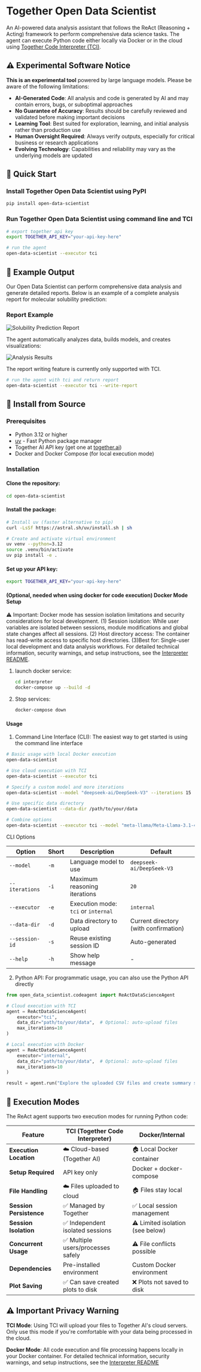 # Together Open Data Scientist

An AI-powered data analysis assistant that follows the ReAct (Reasoning + Acting) framework to perform comprehensive data science tasks. The agent can execute Python code either locally via Docker or in the cloud using [Together Code Interpreter (TCI)](https://www.together.ai/code-interpreter).

## ⚠️ Experimental Software Notice

**This is an experimental tool** powered by large language models. Please be aware of the following limitations:

- **AI-Generated Code**: All analysis and code is generated by AI and may contain errors, bugs, or suboptimal approaches
- **No Guarantee of Accuracy**: Results should be carefully reviewed and validated before making important decisions
- **Learning Tool**: Best suited for exploration, learning, and initial analysis rather than production use
- **Human Oversight Required**: Always verify outputs, especially for critical business or research applications
- **Evolving Technology**: Capabilities and reliability may vary as the underlying models are updated

## 🚀 Quick Start

### Install Together Open Data Scientist using PyPI
   ```bash
   pip install open-data-scientist
   ```
### Run Together Open Data Scientist using command line and TCI
   ```bash
   # export together api key
   export TOGETHER_API_KEY="your-api-key-here"

   # run the agent
   open-data-scientist --executor tci
   ```

## 📖 Example Output

Our Open Data Scientist can perform comprehensive data analysis and generate detailed reports. Below is an example of a complete analysis report for molecular solubility prediction:

### Report Example
![Solubility Prediction Report](examples/solubility_prediction/screenshots/report_title.png)

The agent automatically analyzes data, builds models, and creates visualizations:

![Analysis Results](examples/solubility_prediction/screenshots/report_result.png)

The report writing feature is currently only supported with TCI.

   ```bash
   # run the agent with tci and return report
   open-data-scientist --executor tci --write-report
   ```

## 🤖 Install from Source

### Prerequisites

- Python 3.12 or higher
- [uv](https://docs.astral.sh/uv/) - Fast Python package manager
- Together AI API key (get one at [together.ai](https://together.ai))
- Docker and Docker Compose (for local execution mode)

### Installation

####  Clone the repository:
   ```bash
   cd open-data-scientist
   ```

####  Install the package:
   ```bash
   # Install uv (faster alternative to pip)
   curl -LsSf https://astral.sh/uv/install.sh | sh

   # Create and activate virtual environment
   uv venv --python=3.12
   source .venv/bin/activate
   uv pip install -e .
   ```

####  Set up your API key:
   ```bash
   export TOGETHER_API_KEY="your-api-key-here"
   ```

#### (Optional, needed when using docker for code execution) Docker Mode Setup

⚠️ Important: Docker mode has session isolation limitations and security considerations for local development. (1) Session isolation: While user variables are isolated between sessions, module modifications and global state changes affect all sessions. (2) Host directory access: The container has read-write access to specific host directories. (3)Best for: Single-user local development and data analysis workflows. For detailed technical information, security warnings, and setup instructions, see the [Interpreter README](interpreter/README.md).
1. launch docker service:
   ```bash
   cd interpreter
   docker-compose up --build -d
   ```

2. Stop services:
   ```bash
   docker-compose down
   ```


 

#### Usage

1. Command Line Interface (CLI): The easiest way to get started is using the command line interface

```bash
# Basic usage with local Docker execution
open-data-scientist

# Use cloud execution with TCI
open-data-scientist --executor tci

# Specify a custom model and more iterations
open-data-scientist --model "deepseek-ai/DeepSeek-V3" --iterations 15

# Use specific data directory
open-data-scientist --data-dir /path/to/your/data

# Combine options
open-data-scientist --executor tci --model "meta-llama/Meta-Llama-3.1-405B-Instruct-Turbo" --iterations 20 --data-dir ./my_data
```

CLI Options

| Option | Short | Description | Default |
|--------|-------|-------------|---------|
| `--model` | `-m` | Language model to use | `deepseek-ai/DeepSeek-V3` |
| `--iterations` | `-i` | Maximum reasoning iterations | `20` |
| `--executor` | `-e` | Execution mode: `tci` or `internal` | `internal` |
| `--data-dir` | `-d` | Data directory to upload | Current directory (with confirmation) |
| `--session-id` | `-s` | Reuse existing session ID | Auto-generated |
| `--help` | `-h` | Show help message | - |


2. Python API: For programmatic usage, you can also use the Python API directly

```python
from open_data_scientist.codeagent import ReActDataScienceAgent

# Cloud execution with TCI
agent = ReActDataScienceAgent(
    executor="tci",
    data_dir="path/to/your/data",  # Optional: auto-upload files
    max_iterations=10
)

# Local execution with Docker
agent = ReActDataScienceAgent(
    executor="internal", 
    data_dir="path/to/your/data",  # Optional: auto-upload files
    max_iterations=10
)

result = agent.run("Explore the uploaded CSV files and create summary statistics")
```

## 🎯 Execution Modes

The ReAct agent supports two execution modes for running Python code:

| Feature | TCI (Together Code Interpreter) | Docker/Internal |
|---------|--------------------------------|-----------------|
| **Execution Location** | ☁️ Cloud-based (Together AI) | 🏠 Local Docker container |
| **Setup Required** | API key only | Docker + docker-compose |
| **File Handling** | ☁️ Files uploaded to cloud | 🏠 Files stay local |
| **Session Persistence** | ✅ Managed by Together | ✅ Local session management |
| **Session Isolation** | ✅ Independent isolated sessions | ⚠️ Limited isolation (see below) |
| **Concurrent Usage** | ✅ Multiple users/processes safely | ⚠️ File conflicts possible |
| **Dependencies** | Pre-installed environment | Custom Docker environment |
| **Plot Saving** | ✅ Can save created plots to disk | ❌ Plots not saved to disk |

## ⚠️ Important Privacy Warning

**TCI Mode**: Using TCI will upload your files to Together AI's cloud servers. Only use this mode if you're comfortable with your data being processed in the cloud.

**Docker Mode**: All code execution and file processing happens locally in your Docker container. For detailed technical information, security warnings, and setup instructions, see the [Interpreter README](interpreter/README.md)